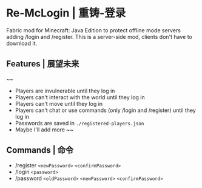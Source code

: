 # Re-McLogin | 重铸-登录
Fabric mod for Minecraft: Java Edition to protect offline mode servers adding /login and /register. This is a server-side mod, clients don't have to download it.

## Features | 展望未来
~~
- Players are invulnerable until they log in
- Players can't interact with the world until they log in
- Players can't move until they log in
- Players can't chat or use commands (only /login and /register) until they log in
- Passwords are saved in `./registered-players.json`
- Maybe I'll add more
~~

## Commands | 命令
- /register `<newPassword>` `<confirmPassword>`
- /login `<password>`
- /password `<oldPassword>` `<newPassword>` `<confirmPassword>`
